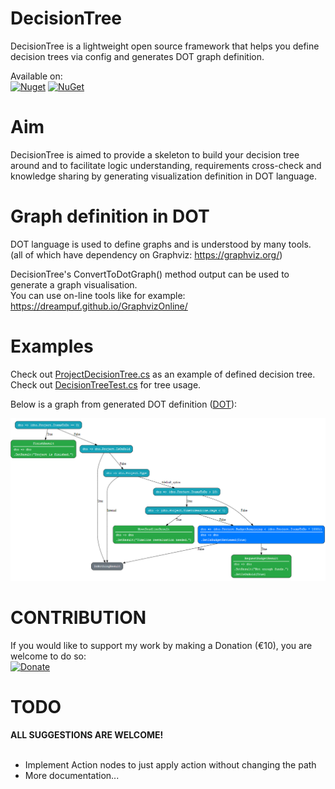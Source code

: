 # DecisionTree

DecisionTree is a lightweight open source framework that helps you define decision trees via config and generates DOT graph definition.<br>

Available on:<br>
<a href="https://www.nuget.org/packages/DecisionTree"><img alt="Nuget" src="https://buildstats.info/nuget/DecisionTree"></a> [![NuGet](https://img.shields.io/npm/l/express.svg)](https://github.com/Smrecz/DecisionTree/blob/master/LICENSE)<br>

# Aim

DecisionTree is aimed to provide a skeleton to build your decision tree around and to facilitate logic understanding, requirements cross-check and knowledge sharing by generating visualization definition in DOT language.<br>

# Graph definition in DOT
DOT language is used to define graphs and is understood by many tools.<br>
(all of which have dependency on Graphviz: https://graphviz.org/)<br>

DecisionTree's ConvertToDotGraph() method output can be used to generate a graph visualisation.<br>
You can use on-line tools like for example: https://dreampuf.github.io/GraphvizOnline/<br>

# Examples
Check out [ProjectDecisionTree.cs](https://github.com/Smrecz/DecisionTree/blob/master/DecisionTree.Tests/Tree/ProjectDecisionTree.cs) as an example of defined decision tree.<br>
Check out [DecisionTreeTest.cs](https://github.com/Smrecz/DecisionTree/blob/master/DecisionTree.Tests/DecisionTreeTest.cs) for tree usage.<br>

Below is a graph from generated DOT definition ([DOT](https://github.com/Smrecz/DecisionTree/blob/master/DecisionTree.Tests/approvals/DecisionTreeTest.DecisionTree_Should_Define_Graph.approved.html)):<br>

![ProjectDecisionTree Graph](https://github.com/Smrecz/DecisionTree/blob/master/ProjectDecisionTree.png)

# CONTRIBUTION
If you would like to support my work by making a Donation (€10), you are welcome to do so:<br>
[![Donate](https://img.shields.io/badge/donate-PayPal-yellow.svg)](https://www.paypal.me/smrecz/10)

# TODO
<b>ALL SUGGESTIONS ARE WELCOME!</b>
<br>
<br>
* Implement Action nodes to just apply action without changing the path
* More documentation...

